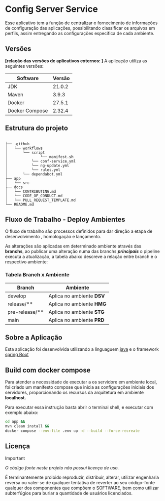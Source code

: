 # Config Server Service

Esse aplicativo tem a função de centralizar o fornecimento de informações de configuração das aplicações, possibilitando classificar os arquivos em perfils, assim entregando as configurações especifica de cada ambiente.

## Versões

__[relação das versões de aplicativos externos: ]__ A aplicação utiliza as seguintes versões:

| Software | Versão |
| --- | --- |
| JDK | 21.0.2 |
| Maven | 3.9.3 |
| Docker | 27.5.1|
| Docker Compose | 2.32.4|

## Estrutura do projeto

``` text

├── .github
│   └── workflows
│       └── script
│               └── manifest.sh
│           └── conf-service.yml
│           └── ng-update.yml
│           └── rules.yml
│       └── dependabot.yml
├── app
│   └── src
├── docs
│   └── CONTRIBUTING.md
│   └── CODE_OF_CONDUCT.md
│   └── PULL_REQUEST_TEMPLATE.md
└── README.md
```

## Fluxo de Trabalho - Deploy Ambientes

O fluxo de trabalho são processos definidos para dar direção a etapa de desenvolvimento , homologação e lançamento.

As alterações são aplicadas em determinado ambiente através das **branchs**, ao publicar uma alteração numa das branchs ***principais*** o pipeline executa a atualização, a tabela abaixo descreve a relação entre branch e o respectivo ambiente:

### Tabela Branch x Ambiente

| Branch | Ambiente |
| --- | --- |
| develop | Aplica no ambiente __DSV__ |
| release/** | Aplica no ambiente __HMG__ |
| pre-release/** | Aplica no ambiente __STG__ |
| main | Aplica no ambiente __PRD__ |

## Sobre a Aplicação

Esta aplicação foi desenvolvida utilizando a linguaguem [java](https://www.java.com/pt-BR/) e o framework [spring Boot](https://docs.spring.io/spring-boot/index.html)

## Build com docker compose

Para atender a necessidade de executar a os servidore em ambiente local, foi criado um manifesto compose que inicia as configurações iniciais dos servidores, proporcionando os recursos da arquitetura em ambiente **localhost.**

Para executar essa instrução basta abrir o terminal shell, e executar com exemplo abaixo:

``` sh
cd app &&
mvn clean install &&
docker compose --env-file .env up -d --build --force-recreate
```

## Licença

> [!IMPORTANT]
> *O código fonte neste projeto não possui licença de uso.*

É terminantemente proibido reproduzir, distribuir, alterar, utilizar engenharia reversa ou valer-se de qualquer tentativa de reverter ao seu código-fonte qualquer dos componentes que compõem o SOFTWARE, bem como utilizar subterfúgios para burlar a quantidade de usuários licenciados.

